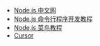 
- [Node.js 中文网](https://www.nodeapp.cn/)
- [Node.js 命令行程序开发教程](https://www.runoob.com/w3cnote/node-js-command-develop.html)
- [Node.js 菜鸟教程](https://www.runoob.com/nodejs/nodejs-tutorial.html)
- [Cursor](https://cursor.so/)
